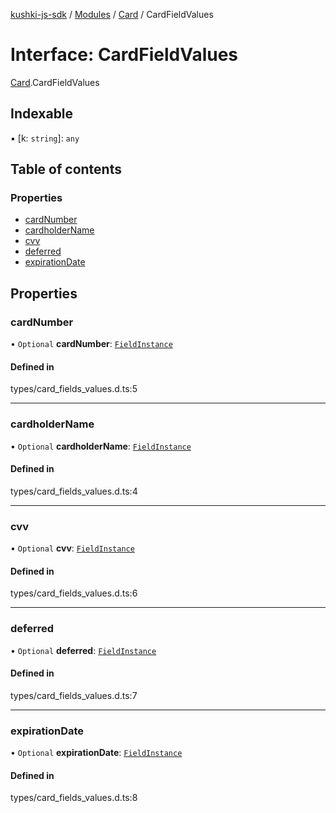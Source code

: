 [kushki-js-sdk](../README.md) / [Modules](../modules.md) / [Card](../modules/Card.md) / CardFieldValues

# Interface: CardFieldValues

[Card](../modules/Card.md).CardFieldValues

## Indexable

▪ [k: `string`]: `any`

## Table of contents

### Properties

- [cardNumber](Card.CardFieldValues.md#cardnumber)
- [cardholderName](Card.CardFieldValues.md#cardholdername)
- [cvv](Card.CardFieldValues.md#cvv)
- [deferred](Card.CardFieldValues.md#deferred)
- [expirationDate](Card.CardFieldValues.md#expirationdate)

## Properties

### cardNumber

• `Optional` **cardNumber**: [`FieldInstance`](Card.FieldInstance.md)

#### Defined in

types/card_fields_values.d.ts:5

___

### cardholderName

• `Optional` **cardholderName**: [`FieldInstance`](Card.FieldInstance.md)

#### Defined in

types/card_fields_values.d.ts:4

___

### cvv

• `Optional` **cvv**: [`FieldInstance`](Card.FieldInstance.md)

#### Defined in

types/card_fields_values.d.ts:6

___

### deferred

• `Optional` **deferred**: [`FieldInstance`](Card.FieldInstance.md)

#### Defined in

types/card_fields_values.d.ts:7

___

### expirationDate

• `Optional` **expirationDate**: [`FieldInstance`](Card.FieldInstance.md)

#### Defined in

types/card_fields_values.d.ts:8
